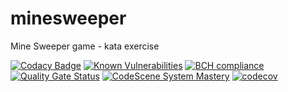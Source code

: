 # minesweeper
Mine Sweeper game - kata exercise

[![Codacy Badge](https://api.codacy.com/project/badge/Grade/c8e046ebad254148950f6fea8f671594)](https://app.codacy.com/manual/undeadgrishnackh/minesweeper?utm_source=github.com&utm_medium=referral&utm_content=undeadgrishnackh/minesweeper&utm_campaign=Badge_Grade_Dashboard)
[![Known Vulnerabilities](https://snyk.io/test/github/undeadgrishnackh/minesweeper/badge.svg)](https://snyk.io/test/github/undeadgrishnackh/minesweeper/)
[![BCH compliance](https://bettercodehub.com/edge/badge/undeadgrishnackh/minesweeper?branch=master)](https://bettercodehub.com/)
[![Quality Gate Status](https://sonarcloud.io/api/project_badges/measure?project=undeadgrishnackh_minesweeper&metric=alert_status)](https://sonarcloud.io/dashboard?id=undeadgrishnackh_minesweeper)
[![CodeScene System Mastery](https://codescene.io/projects/7748/status-badges/system-mastery)](https://codescene.io/projects/7748)
[![codecov](https://codecov.io/gh/undeadgrishnackh/minesweeper/branch/master/graph/badge.svg)](https://codecov.io/gh/undeadgrishnackh/minesweeper)
